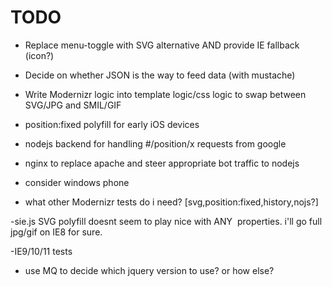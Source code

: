 TODO
=====

- Replace menu-toggle with SVG alternative AND provide IE fallback (icon?)

- Decide on whether JSON is the way to feed data (with mustache)

- Write Modernizr logic into template logic/css logic to swap between SVG/JPG and SMIL/GIF

- position:fixed polyfill for early iOS devices



- nodejs backend for handling #/position/x requests from google

- nginx to replace apache and steer appropriate bot traffic to nodejs

- consider windows phone

- what other Modernizr tests do i need? [svg,position:fixed,history,nojs?]

-sie.js SVG polyfill doesnt seem to play nice with ANY <IMG> properties. i'll go full jpg/gif on IE8 for sure.

-IE9/10/11 tests

- use MQ to decide which jquery version to use? or how else?